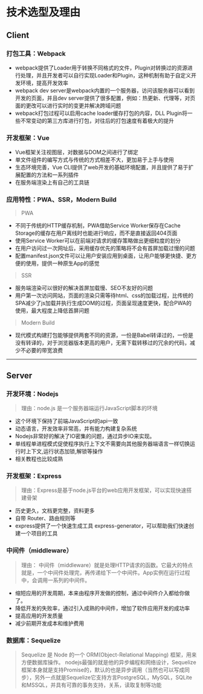 # 技术选型及理由

## Client

### 打包工具：Webpack

- webpack提供了Loader用于转换不同格式的文件，Plugin对转换过的资源进行处理，并且开发者可以自行实现Loader和Plugin，这种机制有助于自定义开发环境，提高开发效率
- webpack dev server是webpack内置的一个服务器，访问该服务器可以看到开发的页面，并且dev server提供了很多配置，例如：热更新、代理等，对页面的更改可以进行实时的变更并解决跨域问题
- webpack打包过程可以启用cache loader缓存打包的内容，DLL Plugin将一些不常变动的第三方库进行打包，对往后的打包速度有着极大的提升

### 开发框架：Vue

- Vue框架关注视图层，对数据与DOM之间进行了绑定
- 单文件组件的编写方式与传统的方式相差不大，更加易于上手与使用
- 生态环境完善，Vue CLI提供了web开发的基础环境配置，并且提供了易于扩展配置的方法和一系列插件
- 在服务端渲染上有自己的工具链

### 应用特性：PWA、SSR，Modern Build

> PWA

- 不同于传统的HTTP缓存机制，PWA借助Service Worker保存在Cache Storage的缓存在用户离线时也能进行响应，而不是直接返回404页面
- 使用Service Worker可以在前端对请求的缓存策略做出更细粒度的划分
- 在用户访问过一次网址后，采用缓存优先的策略将不会有首屏加载过慢的问题
- 配置manifest.json文件可以让用户安装应用到桌面，让用户能够更快捷、更方便的使用，提供一种原生App的感觉

> SSR

- 服务端渲染可以很好的解决首屏加载慢、SEO不友好的问题
- 用户第一次访问网站，页面的渲染只需等待html、css的加载过程，比传统的SPA减少了js加载并执行生成DOM的过程，页面呈现速度更快，配合PWA的使用，最大程度上降低首屏问题

> Modern Build

- 现代模式构建打包能够提供两套不同的资源，一份是Babel转译过的，一份是没有转译的，对于浏览器版本更高的用户，无需下载转移过的冗余的代码，减少不必要的带宽浪费


---
## Server

### 开发环境：Nodejs

> 理由：node.js 是一个服务器端运行JavaScript脚本的环境
* 这个环境下保持了前端JavaScript的api一致
* 动态语言，开发效率非常高，并有能力构建复杂系统
* Nodejs非常好的解决了IO密集的问题，通过异步IO来实现。
* 单线程单进程模式促使程序执行上下文不需要向其他服务器端语言一样切换运行时上下文,运行状态加锁,解锁等操作
* 相关教程也比较成熟

### 开发框架：Express

> 理由：Express是基于node.js平台的web应用开发框架，可以实现快速搭建骨架
* 历史更久，文档更完整，资料更多
* 自带 Router、路由规则等
* express提供了一个快速生成工具 express-generator，可以帮助我们快速创建一个项目的工具

### 中间件（middleware）

> 理由： 中间件（middleware）就是处理HTTP请求的函数。它最大的特点就是，一个中间件处理完，再传递给下一个中间件。App实例在运行过程中，会调用一系列的中间件。
* 缩短应用的开发周期，本来由程序开发做的控制，通过中间件介入都给你做了。
* 降低开发的失败率，通过引入成熟的中间件，增加了软件应用开发的成功率
* 提高应用的开发质量
* 减少前期开发成本和维护费用

### 数据库：Sequelize

> Sequelize 是 Node 的一个 ORM(Object-Relational Mapping) 框架，用来方便数据库操作。
nodejs最强的就是他的异步编程和网络设计，Sequelize框架本身就是支持Promise的，默认的也是异步调用（当然也可以写成同步），另外一点就是Sequelize它支持方言PostgreSQL，MySQL，SQLite和MSSQL，并具有可靠的事务支持，关系，读取复制等功能
